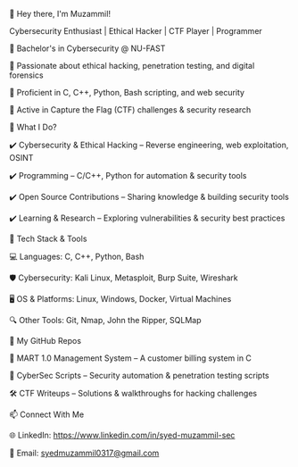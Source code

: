 👋 Hey there, I'm Muzammil!

Cybersecurity Enthusiast | Ethical Hacker | CTF Player | Programmer

🔹 Bachelor's in Cybersecurity @ NU-FAST

🔹 Passionate about ethical hacking, penetration testing, and digital forensics

🔹 Proficient in C, C++, Python, Bash scripting, and web security

🔹 Active in Capture the Flag (CTF) challenges & security research


🚀 What I Do?

✔️ Cybersecurity & Ethical Hacking – Reverse engineering, web exploitation, OSINT

✔️ Programming – C/C++, Python for automation & security tools

✔️ Open Source Contributions – Sharing knowledge & building security tools

✔️ Learning & Research – Exploring vulnerabilities & security best practices


🔧 Tech Stack & Tools

💻 Languages: C, C++, Python, Bash

🛡️ Cybersecurity: Kali Linux, Metasploit, Burp Suite, Wireshark

🖥️ OS & Platforms: Linux, Windows, Docker, Virtual Machines

🔍 Other Tools: Git, Nmap, John the Ripper, SQLMap


📌 My GitHub Repos

🚀 MART 1.0 Management System – A customer billing system in C

🔐 CyberSec Scripts – Security automation & penetration testing scripts

🛠️ CTF Writeups – Solutions & walkthroughs for hacking challenges


📫 Connect With Me

🌐 LinkedIn: https://www.linkedin.com/in/syed-muzammil-sec

📧 Email: syedmuzammil0317@gmail.com



<!--
**SyedMuzammil2028/SyedMuzammil2028** is a ✨ _special_ ✨ repository because its `README.md` (this file) appears on your GitHub profile.

Here are some ideas to get you started:

- 🔭 I’m currently working on ...
- 🌱 I’m currently learning ...
- 👯 I’m looking to collaborate on ...
- 🤔 I’m looking for help with ...
- 💬 Ask me about ...
- 📫 How to reach me: ...
- 😄 Pronouns: ...
- ⚡ Fun fact: ...
-->
